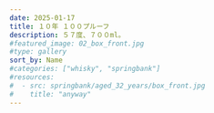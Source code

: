 ```yaml
---
date: 2025-01-17
title: １０年 １００プルーフ
description: ５７度、７００ml。
#featured_image: 02_box_front.jpg
#type: gallery
sort_by: Name
#categories: ["whisky", "springbank"]
#resources:
#  - src: springbank/aged_32_years/box_front.jpg
#    title: "anyway"
---
```

